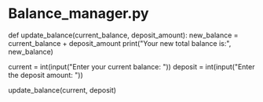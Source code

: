# Balance_manager.py
def update_balance(current_balance, deposit_amount):
    new_balance =  current_balance + deposit_amount
    print("Your new total balance is:", new_balance)

current = int(input("Enter your current balance: "))
deposit = int(input("Enter the deposit amount: "))

update_balance(current, deposit)
